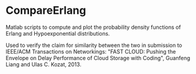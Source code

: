 CompareErlang
=============
Matlab scripts to compute and plot the probability density functions of Erlang and Hypoexponential distributions.

Used to verify the claim for similarity between the two in submission to IEEE/ACM Transactions on Networkings: "FAST CLOUD: Pushing the Envelope on Delay Performance of Cloud Storage with Coding", Guanfeng Liang and Ulas C. Kozat, 2013.
